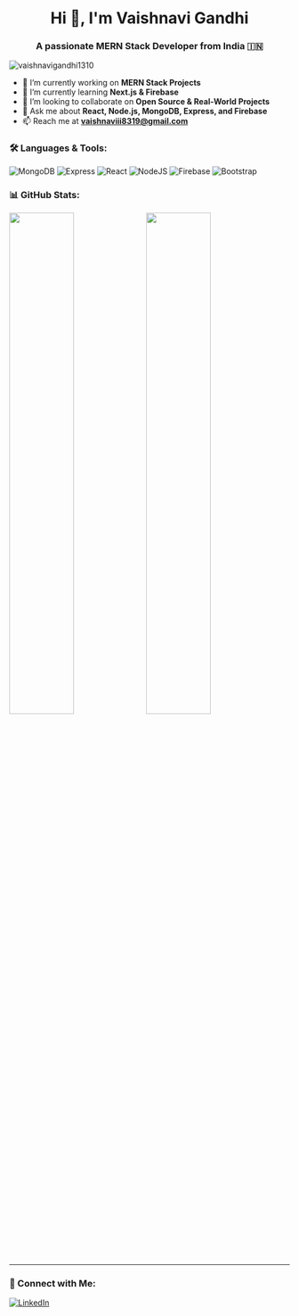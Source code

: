 <h1 align="center">Hi 👋, I'm Vaishnavi Gandhi</h1>
<h3 align="center">A passionate MERN Stack Developer from India 🇮🇳</h3>

<p align="left"> <img src="https://komarev.com/ghpvc/?username=vaishnavigandhi1310&label=Profile%20views&color=0e75b6&style=flat" alt="vaishnavigandhi1310" /> </p>

- 🔭 I’m currently working on **MERN Stack Projects**
- 🌱 I’m currently learning **Next.js & Firebase**
- 👯 I’m looking to collaborate on **Open Source & Real-World Projects**
- 💬 Ask me about **React, Node.js, MongoDB, Express, and Firebase**
- 📫 Reach me at **[vaishnaviii8319@gmail.com](mailto:vaishnaviii8319@gmail.com)**

### 🛠️ Languages & Tools:
![MongoDB](https://img.shields.io/badge/MongoDB-4EA94B?style=for-the-badge&logo=mongodb&logoColor=white)
![Express](https://img.shields.io/badge/Express.js-000000?style=for-the-badge&logo=express&logoColor=white)
![React](https://img.shields.io/badge/React-20232A?style=for-the-badge&logo=react&logoColor=61DAFB)
![NodeJS](https://img.shields.io/badge/Node.js-339933?style=for-the-badge&logo=nodedotjs&logoColor=white)
![Firebase](https://img.shields.io/badge/Firebase-ffca28?style=for-the-badge&logo=firebase&logoColor=black)
![Bootstrap](https://img.shields.io/badge/Bootstrap-563d7c?style=for-the-badge&logo=bootstrap&logoColor=white)

### 📊 GitHub Stats:
<p align="left">
  <img width="48%" src="https://github-readme-stats.vercel.app/api?username=Vaishnavigandhi1310&show_icons=true&theme=radical" />
  <img width="48%" src="https://github-readme-streak-stats.herokuapp.com?user=Vaishnavigandhi1310&theme=radical" />
</p>

---

### 🔗 Connect with Me:
[![LinkedIn](https://img.shields.io/badge/LinkedIn-blue?style=for-the-badge&logo=linkedin&logoColor=white)](https://www.linkedin.com/in/vaishnavi-gandhi-a50512346/)
